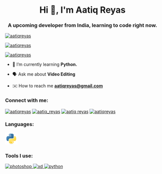 <h1 align="center">Hi 👋, I'm Aatiq Reyas</h1>
<h3 align="center">A upcoming developer from India, learning to code right now.</h3>

<p align="left"> <a href="https://github.com/aatiqreyas" target="blank"><img src="https://komarev.com/ghpvc/?username=aatiqreyas&label=Profile%20views&color=0e75b6&style=flat" alt="aatiqreyas" /> </p>

<p align="left"> <a href="https://twitter.com/aatiqreyas" target="blank"><img src="https://img.shields.io/twitter/follow/aatiqreyas?logo=twitter&style=for-the-badge" alt="aatiqreyas" /></a> </p>
<p align="left"><a href="https://www.youtube.com/channel/UCqrbol6mVarxUaqfh81urgA" target="blank"><img src="https://img.shields.io/youtube/channel/subscribers/UCqrbol6mVarxUaqfh81urgA?label=Subscribe%20%40aatiqreyas&style=for-the-badge" alt="aatiqreyas" /></a> </p>

- 🌱 I’m currently learning **Python.**

- 🗣️ Ask me about **Video Editing**

- ✉️ How to reach me **aatiqreyas@gmail.com**

<h3 align="left">Connect with me:</h3>
<p align="left">
<a href="https://twitter.com/aatiqreyas" target="blank"><img align="center" src="https://pbs.twimg.com/profile_images/1354479643882004483/Btnfm47p_400x400.jpg" alt="aatiqreyas" height="40" width="40" /></a>
<a href="https://instagram.com/aatiq_reyas" target="blank"><img align="center" src="https://pbs.twimg.com/profile_images/1306051401236099072/nuSA8oqW_400x400.jpg" alt="aatiq_reyas" height="40" width="40" /></a>
<a href="https://www.youtube.com/c/aatiq reyas" target="blank"><img align="center" src="https://pbs.twimg.com/profile_images/1427292844612595720/RC1YSvuT_400x400.jpg" alt="aatiq reyas" height="40" width="40" /></a>
<a href="https://linktr.ee/aatiq_reyas" target="blank"><img align="center" src="https://pbs.twimg.com/profile_images/1242717213225672704/zW9W_sU0_400x400.jpg" alt="aatiqreyas" height="40" width="40" /></a>
</p>

<h3 align="left">Languages:</h3>
<p align="left"> <a href="https://www.python.org" target="_blank"> <img src="https://raw.githubusercontent.com/devicons/devicon/master/icons/python/python-original.svg" alt="python" width="40" height="40"/> </a> </p>
<h3 align="left">Tools I use:</h3>
<p align="left"> <a href="https://www.adobe.com/in/products/photoshop.html" target="_blank"> <img src="https://www.adobe.com/content/dam/cc/us/en/creativecloud/max2020/mnemonics/photoshop.svg" alt="photoshop" width="40" height="40"/> </a> <a href="https://www.adobe.com/in/products/premiere.html" target="_blank"> <img src="https://upload.wikimedia.org/wikipedia/commons/4/40/Adobe_Premiere_Pro_CC_icon.svg" alt="xd" width="40" height="40"/> </a> <a href="https://www.adobe.com/in/products/aftereffects.html" target="_blank"> <img src="https://www.adobe.com/content/dam/cc/us/en/products/ccoverview/ae_cc_app_RGB.svg" alt="python" width="40" height="40"/> </a> </p>
